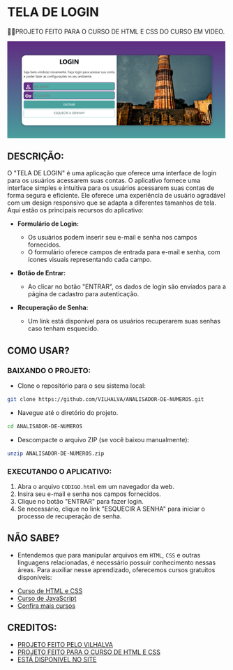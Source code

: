# TELA DE LOGIN
👨‍🏫PROJETO FEITO PARA O CURSO DE HTML E CSS DO CURSO EM VIDEO.

<img src="FOTO.png" align="center" width="500"> <br>

## DESCRIÇÃO:
O "TELA DE LOGIN" é uma aplicação que oferece uma interface de login para os usuários acessarem suas contas. O aplicativo fornece uma interface simples e intuitiva para os usuários acessarem suas contas de forma segura e eficiente. Ele oferece uma experiência de usuário agradável com um design responsivo que se adapta a diferentes tamanhos de tela. Aqui estão os principais recursos do aplicativo:

- **Formulário de Login:**
  - Os usuários podem inserir seu e-mail e senha nos campos fornecidos.
  - O formulário oferece campos de entrada para e-mail e senha, com ícones visuais representando cada campo.

- **Botão de Entrar:**
  - Ao clicar no botão "ENTRAR", os dados de login são enviados para a página de cadastro para autenticação.

- **Recuperação de Senha:**
  - Um link está disponível para os usuários recuperarem suas senhas caso tenham esquecido.

## COMO USAR?
### BAIXANDO O PROJETO:
* Clone o repositório para o seu sistema local:

```bash
git clone https://github.com/VILHALVA/ANALISADOR-DE-NUMEROS.git
```

* Navegue até o diretório do projeto.

```bash
cd ANALISADOR-DE-NUMEROS
```

* Descompacte o arquivo ZIP (se você baixou manualmente):

```bash
unzip ANALISADOR-DE-NUMEROS.zip
```

### EXECUTANDO O APLICATIVO:
1. Abra o arquivo `CODIGO.html` em um navegador da web.
2. Insira seu e-mail e senha nos campos fornecidos.
3. Clique no botão "ENTRAR" para fazer login.
4. Se necessário, clique no link "ESQUECIR A SENHA" para iniciar o processo de recuperação de senha.

## NÃO SABE?
- Entendemos que para manipular arquivos em `HTML`, `CSS` e outras linguagens relacionadas, é necessário possuir conhecimento nessas áreas. Para auxiliar nesse aprendizado, oferecemos cursos gratuitos disponíveis:
* [Curso de HTML e CSS](https://github.com/VILHALVA/CURSO-DE-HTML-E-CSS)
* [Curso de JavaScript](https://github.com/VILHALVA/CURSO-DE-JAVASCRIPT)
* [Confira mais cursos](https://github.com/VILHALVA?tab=repositories&q=+topic:CURSO)

## CREDITOS:
- [PROJETO FEITO PELO VILHALVA](https://github.com/VILHALVA)
- [PROJETO FEITO PARA O CURSO DE HTML E CSS](https://github.com/VILHALVA/CURSO-DE-HTML-E-CSS)
- [ESTÁ DISPONIVEL NO SITE](https://vilhalva.github.io/STYLER/STYLER.html)
